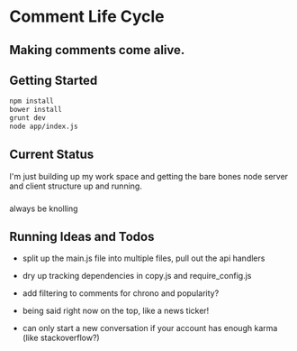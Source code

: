 # Comment Life Cycle
## Making comments come alive.

## Getting Started
```bash
npm install
bower install
grunt dev
node app/index.js
```

## Current Status
I'm just building up my work space and getting the bare bones node server and client structure up and running.

###
always be knolling

## Running Ideas and Todos
- split up the main.js file into multiple files, pull out the api handlers

- dry up tracking dependencies in copy.js and require_config.js

- add filtering to comments for chrono and popularity?

- being said right now on the top, like a news ticker!
- can only start a new conversation if your account has enough karma (like stackoverflow?)